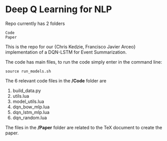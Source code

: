# Deep Q Learning for NLP

Repo currently has 2 folders

    Code
    Paper

This is the repo for our {Chris Kedzie, Francisco Javier Arceo} implementation 
of a DQN-LSTM for Event Summarization. 

The code has  main files, to run the code simply enter in the command line:

    source run_models.sh

The 6 relevant code files in the **/Code** folder are

1. build_data.py
2. utils.lua
3. model_utils.lua
4. dqn_bow_mlp.lua
5. dqn_lstm_mlp.lua
6. dqn_random.lua

The files in the **/Paper** folder are related to the TeX document to create the paper.


